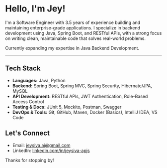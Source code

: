 # Hello, I'm Jey!

I'm a Software Engineer with 3.5 years of experience building and maintaining enterprise-grade applications. I specialize in backend development using Java, Spring Boot, and RESTful APIs, with a strong focus on writing clean, maintainable code that solves real-world problems.

Currently expanding my expertise in Java Backend Development. 

---

## Tech Stack

- **Languages:** Java, Python  
- **Backend:** Spring Boot, Spring MVC, Spring Security, Hibernate/JPA, MySQL  
- **API Development:** RESTful APIs, JWT Authentication, Role-Based Access Control  
- **Testing & Docs:** JUnit 5, Mockito, Postman, Swagger  
- **DevOps & Tools:** Git, GitHub, Maven, Docker (Basics), IntelliJ IDEA, VS Code  


## Let's Connect

- Email: [jeysiva.ai@gmail.com](mailto:jeysiva.ai@gmail.com)
-  LinkedIn: [linkedin.com/in/jeysiva-apjs](https://www.linkedin.com/in/jeysiva-apjs)

Thanks for stopping by!


